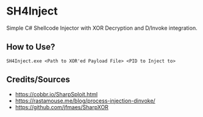 # SH4Inject
Simple C# Shellcode Injector with XOR Decryption and D/Invoke integration.

## How to Use?
```
SH4Inject.exe <Path to XOR'ed Payload File> <PID to Inject to>
```

## Credits/Sources
- https://cobbr.io/SharpSploit.html
- https://rastamouse.me/blog/process-injection-dinvoke/
- https://github.com/jfmaes/SharpXOR
